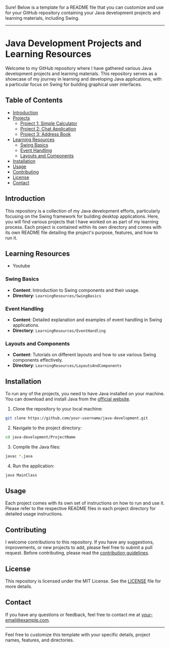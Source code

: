 Sure! Below is a template for a README file that you can customize and use for your GitHub repository containing your Java development projects and learning materials, including Swing.

---

# Java Development Projects and Learning Resources

Welcome to my GitHub repository where I have gathered various Java development projects and learning materials. This repository serves as a showcase of my journey in learning and developing Java applications, with a particular focus on Swing for building graphical user interfaces.

## Table of Contents

- [Introduction](#introduction)
- [Projects](#projects)
  - [Project 1: Simple Calculator](#project-1-simple-calculator)
  - [Project 2: Chat Application](#project-2-to-do-list-application)
  - [Project 3: Address Book](#project-3-address-book)
- [Learning Resources](#learning-resources)
  - [Swing Basics](#swing-basics)
  - [Event Handling](#event-handling)
  - [Layouts and Components](#layouts-and-components)
- [Installation](#installation)
- [Usage](#usage)
- [Contributing](#contributing)
- [License](#license)
- [Contact](#contact)

## Introduction

This repository is a collection of my Java development efforts, particularly focusing on the Swing framework for building desktop applications. Here, you will find various projects that I have worked on as part of my learning process. Each project is contained within its own directory and comes with its own README file detailing the project's purpose, features, and how to run it.

## Learning Resources
- Youtube

### Swing Basics

- **Content**: Introduction to Swing components and their usage.
- **Directory**: `LearningResources/SwingBasics`

### Event Handling

- **Content**: Detailed explanation and examples of event handling in Swing applications.
- **Directory**: `LearningResources/EventHandling`

### Layouts and Components

- **Content**: Tutorials on different layouts and how to use various Swing components effectively.
- **Directory**: `LearningResources/LayoutsAndComponents`

## Installation

To run any of the projects, you need to have Java installed on your machine. You can download and install Java from the [official website](https://www.oracle.com/java/technologies/javase-downloads.html).

1. Clone the repository to your local machine:

```bash
git clone https://github.com/your-username/java-development.git
```

2. Navigate to the project directory:

```bash
cd java-development/ProjectName
```

3. Compile the Java files:

```bash
javac *.java
```

4. Run the application:

```bash
java MainClass
```

## Usage

Each project comes with its own set of instructions on how to run and use it. Please refer to the respective README files in each project directory for detailed usage instructions.

## Contributing

I welcome contributions to this repository. If you have any suggestions, improvements, or new projects to add, please feel free to submit a pull request. Before contributing, please read the [contribution guidelines](CONTRIBUTING.md).

## License

This repository is licensed under the MIT License. See the [LICENSE](LICENSE) file for more details.

## Contact

If you have any questions or feedback, feel free to contact me at [your-email@example.com](mailto:your-email@example.com).

---

Feel free to customize this template with your specific details, project names, features, and directories.
